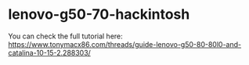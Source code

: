 # lenovo-g50-70-hackintosh

You can check the full tutorial here: https://www.tonymacx86.com/threads/guide-lenovo-g50-80-80l0-and-catalina-10-15-2.288303/
